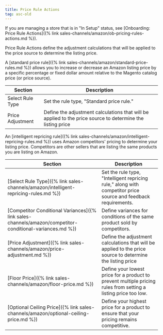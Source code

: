 ```yaml
---
title: Price Rule Actions
tag: asc-old
---
```



If you are managing a store that is in "In Setup" status, see [Onboarding: Price Rule Actions]({% link sales-channels/amazon/ob-pricing-rules-actions.md %}).

Price Rule Actions define the adjustment calculations that will be applied to the price source to determine the listing price.

A [standard price rule]({% link sales-channels/amazon/standard-price-rules.md %}) allows you to increase or decrease an Amazon listing price by a specific percentage or fixed dollar amount relative to the Magento catalog price (or price source).

|Section|Description|
|--- |--- |
|Select Rule Type|Set the rule type, "Standard price rule."|
|Price Adjustment|Define the adjustment calculations that will be applied to the price source to determine the listing price|

An [intelligent repricing rule]({% link sales-channels/amazon/intelligent-repricing-rules.md %}) uses Amazon competitors' pricing to determine your listing price. Competitors are other sellers that are listing the same products you are listing on Amazon.

|Section|Description|
|--- |--- |
|[Select Rule Type]({% link sales-channels/amazon/intelligent-repricing-rules.md %})|Set the rule type, "Intelligent repricing rule," along with competitor price source and feedback requirements.|
|[Competitor Conditional Variances]({% link sales-channels/amazon/competitor-conditional-variances.md %})|Define variances for conditions of the same product sold by competitors.|
|[Price Adjustment]({% link sales-channels/amazon/price-adjustment.md %})|Define the adjustment calculations that will be applied to the price source to determine the listing price|
|[Floor Price]({% link sales-channels/amazon/floor-price.md %})|Define your lowest price for a product to prevent multiple pricing rules from setting a listing price too low.|
|[Optional Ceiling Price]({% link sales-channels/amazon/optional-ceiling-price.md %})|Define your highest price for a product to ensure that your pricing remains competitive.|
